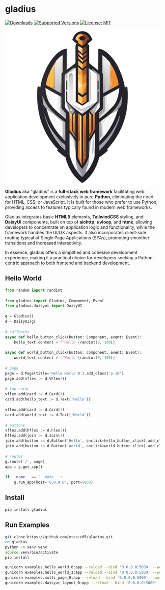 # gladius

<!--
[![Build][build-image]]()
[![Status][status-image]][pypi-project-url]
[![Stable Version][stable-ver-image]][pypi-project-url]
[![Coverage][coverage-image]]()
[![Python][python-ver-image]][pypi-project-url]
[![License][mit-image]][mit-url]
-->
[![Downloads](https://img.shields.io/pypi/dm/gladius)](https://pypistats.org/packages/gladius)
[![Supported Versions](https://img.shields.io/pypi/pyversions/gladius)](https://pypi.org/project/gladius)
[![License: MIT](https://img.shields.io/badge/license-MIT-blue.svg)](https://opensource.org/licenses/MIT)

<img src="https://github.com/mtasic85/gladius/raw/main/misc/logo-1.png" alt="" style="display: block; margin: auto;" />

**Gladius** aka "gladius" is a **full-stack web framework** facilitating web application development exclusively in pure **Python**, eliminating the need for HTML, CSS, or JavaScript. It is built for those who prefer to use Python, providing access to features typically found in modern web frameworks.

Gladius integrates basic **HTML5** elements, **TailwindCSS** styling, and **DaisyUI** components, built on top of **aiohttp**, **uvloop**, and **htmx**, allowing developers to concentrate on application logic and functionality, while the framework handles the UI/UX aspects. It also incorporates client-side routing typical of Single Page Applications (SPAs), promoting smoother transitions and increased interactivity.

In essence, gladius offers a simplified and cohesive development experience, making it a practical choice for developers seeking a Python-centric approach to both frontend and backend development.

## Hello World

```python
from random import randint

from gladius import Gladius, Component, Event
from gladius.daisyui import DaisyUI

g = Gladius()
d = DaisyUI(g)

# callbacks
async def hello_button_click(button: Component, event: Event):
    hello_text.content = f'Hello {randint(0, 100)}'

async def world_button_click(button: Component, event: Event):
    world_text.content = f'World {randint(0, 100)}'

# page
page = d.Page(title='Hello world 0').add_class('p-10')
page.add(vflex := d.VFlex())

# top cards
vflex.add(card := d.Card())
card.add(hello_text := d.Text('Hello'))

vflex.add(card := d.Card())
card.add(world_text := d.Text('World'))

# buttons
vflex.add(hflex := d.Flex())
hflex.add(join := d.Join())
join.add(button := d.Button('Hello', onclick=hello_button_click).add_class('btn-primary'))
join.add(button := d.Button('World', onclick=world_button_click).add_class('btn-secondary'))

# router
g.route('/', page)
app = g.get_app()

if __name__ == '__main__':
    g.run_app(host='0.0.0.0', port=5000)
```

## Install
```bash
pip install gladius
```

## Run Examples

```bash
git clone https://github.com/mtasic85/gladius.git
cd gladius
python -m venv venv
source venv/bin/activate
pip install
```

```bash
gunicorn examples.hello_world_0:app --reload --bind '0.0.0.0:5000' --worker-class aiohttp.GunicornWebWorker
gunicorn examples.hello_world_1:app --reload --bind '0.0.0.0:5000' --worker-class aiohttp.GunicornWebWorker
gunicorn examples.multi_page_0:app --reload --bind '0.0.0.0:5000' --worker-class aiohttp.GunicornWebWorker
gunicorn examples.daisyui_layout_0:app --reload --bind '0.0.0.0:5000' --worker-class aiohttp.GunicornWebWorker
```
